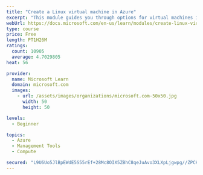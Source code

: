 ```yaml
---
title: "Create a Linux virtual machine in Azure"
excerpt: "This module guides you through options for virtual machines in Azure, creating and connecting a Linux virtual machine, and configuring your network settings."
webUrl: https://docs.microsoft.com/en-us/learn/modules/create-linux-virtual-machine-in-azure/
type: course
price: Free
length: PT1H26M
ratings:
  count: 10905
  average: 4.7029805
heat: 56

provider:
  name: Microsoft Learn
  domain: microsoft.com
  images:
    - url: /assets/images/organizations/microsoft.com-50x50.jpg
      width: 50
      height: 50

levels:
  - Beginner

topics:
  - Azure
  - Management Tools
  - Compute

secured: "L9U6Uo5JlBpEWdE5S55rEf+28Mc8OIX5ZBhC8qeJuAvo3XLXpLjgwpg//ZPCHpTXKw6rMWjKA/hoN5+dUH0sM05P0Z6ZghmAWJyt3XlvXEmc/gqUhwLQbAAZYV1g6O5qCHZyanqXp3dXV3vbXSy1pRm8seRhBaj3OuF7ET6yDlstdq1ahEQ6QPUM9l1WBgAX8JBpKooPLXFYffsIibZ7qTO3l0nQlV/0bHYOH2BBY8oLiUPLOSl6HPpDnYXWzfrp7/AsdVx2mgM0B7FfGV3YAeAyCzCgReZxRlRc+QnqKfeHUBiWkOgPnhxbEaUcST9/uyjDxSOLpyuWtIV0bBKQq8fLd/DmGCJRvRGmhEHK/739z+GdOkRSsmiA38pdai1cjAFsfyAHA2wVnUwa2y97ihPpF/T21Pr1Uk7Vwb1rQhE=;Jt/w17923lKzqw86gfoPCA=="
---
```


